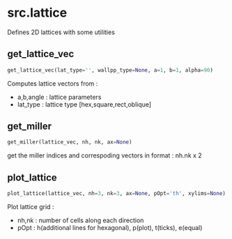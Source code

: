 <h1 id="src.lattice">src.lattice</h1>


Defines 2D lattices with some utilities

<h2 id="src.lattice.get_lattice_vec">get_lattice_vec</h2>

```python
get_lattice_vec(lat_type='', wallpp_type=None, a=1, b=1, alpha=90)
```
Computes lattice vectors from :
- a,b,angle : lattice parameters
- lat_type  : lattice type  [hex,square,rect,oblique]
<h2 id="src.lattice.get_miller">get_miller</h2>

```python
get_miller(lattice_vec, nh, nk, ax=None)
```
get the miller indices and correspoding vectors in format :
nh.nk x 2
<h2 id="src.lattice.plot_lattice">plot_lattice</h2>

```python
plot_lattice(lattice_vec, nh=3, nk=3, ax=None, pOpt='th', xylims=None)
```
Plot lattice grid :
- nh,nk : number of cells along each direction
- pOpt : h(additional lines for hexagonal), p(plot), t(ticks), e(equal)
